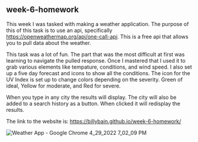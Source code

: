 ## week-6-homework

This week I was tasked with making a weather application.
The purpose of this of this task is to use an api, specifically https://openweathermap.org/api/one-call-api.
This is a free api that allows you to pull data about the weather.

This task was a lot of fun. The part that was the most difficult at first was learning to navigate the pulled response.
Once I mastered that I used it to grab various elements like tempature, conditions, and wind speed.
I also set up a five day forecast and icons to show all the conditions.
The icon for the UV Index is set up to change colors depending on the severity. 
Green of ideal, Yellow for moderate, and Red for severe.

When you type in any city the results will display. The city will also be added to a search history as a button.
When clicked it will redisplay the results.

The link to the website is: https://billybain.github.io/week-6-homework/

![Weather App - Google Chrome 4_29_2022 7_02_09 PM](https://user-images.githubusercontent.com/100814286/166078817-ed291f90-a1b4-451c-98eb-12519062b175.png)
